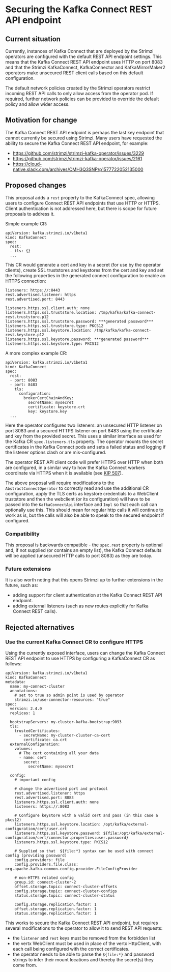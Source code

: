 # Securing the Kafka Connect REST API endpoint

## Current situation

Currently, instances of Kafka Connect that are deployed by the Strimzi operators are configured with the default REST API endpoint settings. This means that the Kafka Connect REST API endpoint uses HTTP on port 8083 and that the Strimzi KafkaConnect, KafkaConnector and KafkaMirrorMaker2 operators make unsecured REST client calls based on this default configuration.

The default network policies created by the Strimzi operators restrict incoming REST API calls to only allow access from the operator pod. If required, further network policies can be provided to override the default policy and allow wider access.

## Motivation for change

The Kafka Connect REST API endpoint is perhaps the last key endpoint that cannot currently be secured using Strimzi. Many users have requested the ability to secure the Kafka Connect REST API endpoint, for example:
 - https://github.com/strimzi/strimzi-kafka-operator/issues/3229
 - https://github.com/strimzi/strimzi-kafka-operator/issues/2161
 - https://cloud-native.slack.com/archives/CMH3Q3SNP/p1577722052135000

## Proposed changes

This proposal adds a `rest` property to the KafkaConnect spec, allowing users to configure Connect REST API  endpoints that use HTTP or HTTPS. Client authentication is not addressed here, but there is scope for future proposals to address it.

Simple example CR:

```
apiVersion: kafka.strimzi.io/v1beta1
kind: KafkaConnect
spec:
  rest:
  - tls: {}
  ...
```

This CR would generate a cert and key in a secret (for use by the operator clients), create SSL truststores and keystores from the cert and key and set the following properties in the generated connect configuration to enable an HTTPS connection:

```
listeners: https://:8443
rest.advertised.listener: https
rest.advertised.port: 8443

listeners.https.ssl.client.auth: none
listeners.https.ssl.truststore.location: /tmp/kafka/kafka-connect-rest.truststore.p12
listeners.https.ssl.truststore.password: ***generated password***
listeners.https.ssl.truststore.type: PKCS12
listeners.https.ssl.keystore.location: /tmp/kafka/kafka-connect-rest.keystore.p12
listeners.https.ssl.keystore.password: ***generated password***
listeners.https.ssl.keystore.type: PKCS12

```

A more complex example CR:

```
apiVersion: kafka.strimzi.io/v1beta1
kind: KafkaConnect
spec:
  rest:
  - port: 8083
  - port: 8483
    tls:
      configuration:
        brokerCertChainAndKey:
          secretName: mysecret
          certificate: keystore.crt
          key: keystore.key
  ...
```

Here the operator configures two listeners: an unsecured HTTP listener on port 8083 and a secured HTTPS listener on port 8483 using the certificate and key from the provided secret. This uses a similar interface as used for the Kafka CR `spec.listeners.tls` property. The operator mounts the secret certificates in the Kafka Connect pods and sets a failed status and logging if the listener options clash or are mis-configured.

The operator REST API client code will prefer HTTPS over HTTP when both are configured, in a similar way to how the Kafka Connect workers coordinate via HTTPS when it is available (see [KIP 507](https://cwiki.apache.org/confluence/display/KAFKA/KIP-507%3A+Securing+Internal+Connect+REST+Endpoints)).

The above proposal will require modifications to the `AbstractConnectOperator` to correctly read and use the additional CR configuration, apply the TLS certs as keystore credentials to a WebClient truststore and then the webclient (or its configuration) will have to be passed into the `KafkaConnectApi` interface and `Impl` so that each call can optionally use this. This should mean for regular http calls it will continue to work as is, but the calls will also be able to speak to the secured endpoint if configured.

### Compatibility

This proposal is backwards compatible - the `spec.rest` property is optional and, if not supplied (or contains an empty list), the Kafka Connect defaults will be applied (unsecured HTTP calls to port 8083) as they are today.

### Future extensions

It is also worth noting that this opens Strimzi up to further extensions in the future, such as:
 - adding support for client authentication at the Kafka Connect REST API endpoint.
 - adding external listeners (such as new routes explicitly for Kafka Connect REST calls).


## Rejected alternatives

### Use the current Kafka Connect CR to configure HTTPS

Using the currently exposed interface, users can change the Kafka Connect REST API endpoint to use HTTPS
by configuring a KafkaConnect CR as follows:

```
apiVersion: kafka.strimzi.io/v1beta1
kind: KafkaConnect
metadata:
  name: my-connect-cluster
  annotations:
    # set to true so admin point is used by operator
    strimzi.io/use-connector-resources: "true"
spec:
  version: 2.4.0
  replicas: 1

  bootstrapServers: my-cluster-kafka-bootstrap:9093
  tls:
    trustedCertificates:
      - secretName: my-cluster-cluster-ca-cert
        certificate: ca.crt
  externalConfiguration:
    volumes:
      # The cert containing all your data
      - name: cert
        secret:
          secretName: mysecret

  config:
    # important config

    # change the advertised port and protocol
    rest.advertised.listener: https
    rest.advertised.port: 8083
    listeners.https.ssl.client.auth: none
    listeners: https://:8083

    # Configure keystore with a valid cert and pass (in this case a pkcs12)
    listeners.https.ssl.keystore.location: /opt/kafka/external-configuration/cert/user.crt
    listeners.https.ssl.keystore.password: ${file:/opt/kafka/external-configuration/cert/connector.properties:user.password}
    listeners.https.ssl.keystore.type: PKCS12

    # Supplied so that  ${file:*} syntax can be used with connect config (providing password)
    config.providers: file
    config.providers.file.class: org.apache.kafka.common.config.provider.FileConfigProvider

    # non-HTTPS related config
    group.id: connect-cluster-2
    offset.storage.topic: connect-cluster-offsets
    config.storage.topic: connect-cluster-configs
    status.storage.topic: connect-cluster-status

    config.storage.replication.factor: 1
    offset.storage.replication.factor: 1
    status.storage.replication.factor: 1
```

This works to secure the Kafka Connect REST API endpoint, but requires several modifications to the operator to allow it to send REST API requests:
  - the `listener` and `rest` keys must be removed from the forbidden list
  - the vertx WebClient must be used in place of the vertx HttpClient, with each call being configured with the correct certificates.
  - the operator needs to be able to parse the `${file:*}` and password strings to infer their mount locations and thereby the secret(s) they come from.
